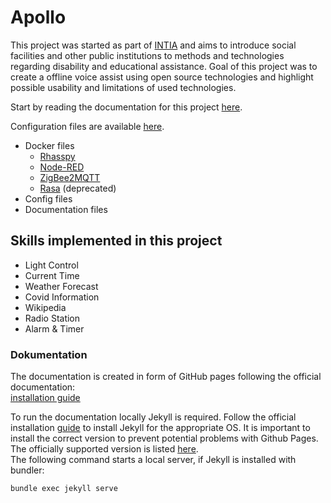 # Apollo

This project was started as part of [INTIA](https://dites.web.th-koeln.de/forschung/projekte/intia/) and aims to introduce social facilities and other public institutions to methods and technologies regarding disability and educational assistance. Goal of this project was to create a offline voice assist using open source technologies and highlight possible usability  and limitations of used technologies.

Start by reading the documentation for this project [here](https://ip-team3.intia.de/).

Configuration files are available [here](https://github.com/th-koeln-intia/ip-sprachassistent-team3/tree/master/data).
- Docker files
	- [Rhasspy](https://github.com/th-koeln-intia/ip-sprachassistent-team3/tree/master/data/docker%20compose%20files/rhasspy)
	- [Node-RED](https://github.com/th-koeln-intia/ip-sprachassistent-team3/tree/master/data/docker%20compose%20files/node%20red)
	- [ZigBee2MQTT](https://github.com/th-koeln-intia/ip-sprachassistent-team3/tree/master/data/docker%20compose%20files/zigbee2mqtt)
	- [Rasa](https://github.com/th-koeln-intia/ip-sprachassistent-team3/tree/master/data/docker%20compose%20files/rasa%20(deprecated)) (deprecated)
- Config files 
- Documentation files

## Skills implemented in this project

- Light Control
- Current Time
- Weather Forecast
- Covid Information
- Wikipedia
- Radio Station
- Alarm & Timer

### Dokumentation
The documentation is created in form of GitHub pages following the official documentation:  
[installation guide](https://docs.github.com/en/github/working-with-github-pages/creating-a-github-pages-site-with-jekyll)

To run the documentation locally Jekyll is required. Follow the official installation [guide](https://jekyllrb.com/docs/installation/) to install Jekyll for the appropriate OS. It is important to install the correct version to prevent potential problems with Github Pages. The officially supported version is listed [here](https://pages.github.com/versions/).  
The following command starts a local server, if Jekyll is installed with bundler:
```bash 
bundle exec jekyll serve
```
